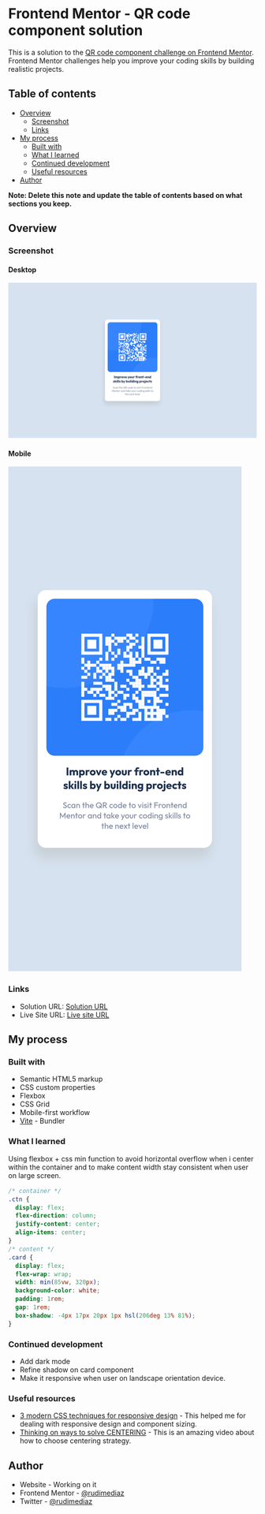 # Frontend Mentor - QR code component solution

This is a solution to the [QR code component challenge on Frontend Mentor](https://www.frontendmentor.io/challenges/qr-code-component-iux_sIO_H). Frontend Mentor challenges help you improve your coding skills by building realistic projects.

## Table of contents

- [Overview](#overview)
  - [Screenshot](#screenshot)
  - [Links](#links)
- [My process](#my-process)
  - [Built with](#built-with)
  - [What I learned](#what-i-learned)
  - [Continued development](#continued-development)
  - [Useful resources](#useful-resources)
- [Author](#author)

**Note: Delete this note and update the table of contents based on what sections you keep.**

## Overview

### Screenshot

#### Desktop

![Desktop Screenshot](./design/desktop-screenshot.png)

#### Mobile

![Mobile Screenshot](./design/mobile-screenshoot.png)

### Links

- Solution URL: [Solution URL](https://github.com/rudimediaz/fem-challenge-qr__code)
- Live Site URL: [Live site URL](https://rudhifemqrchallenge.netlify.app/)

## My process

### Built with

- Semantic HTML5 markup
- CSS custom properties
- Flexbox
- CSS Grid
- Mobile-first workflow
- [Vite](https://vitejs.dev/) - Bundler

### What I learned

Using flexbox + css min function to avoid horizontal overflow when i center within the container and to make content width stay consistent when user on large screen.

```css
/* container */
.ctn {
  display: flex;
  flex-direction: column;
  justify-content: center;
  align-items: center;
}
/* content */
.card {
  display: flex;
  flex-wrap: wrap;
  width: min(85vw, 320px);
  background-color: white;
  padding: 1rem;
  gap: 1rem;
  box-shadow: -4px 17px 20px 1px hsl(206deg 13% 81%);
}
```

### Continued development

- Add dark mode
- Refine shadow on card component
- Make it responsive when user on landscape orientation device.

### Useful resources

- [3 modern CSS techniques for responsive design](https://www.youtube.com/watch?v=VsNAuGkCpQU&t) - This helped me for dealing with responsive design and component sizing.
- [Thinking on ways to solve CENTERING](https://www.youtube.com/watch?v=ncYzTvEMCyE) - This is an amazing video about how to choose centering strategy.

## Author

- Website - Working on it
- Frontend Mentor - [@rudimediaz](https://www.frontendmentor.io/profile/rudimediaz)
- Twitter - [@rudimediaz](https://twitter.com/rudimediaz)
